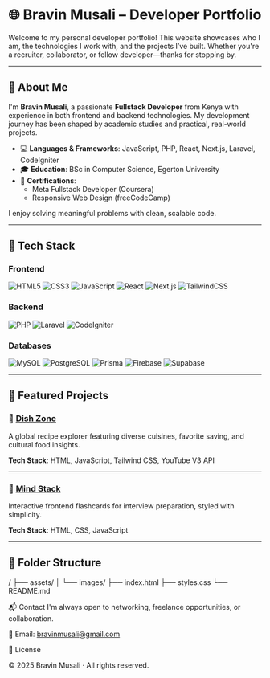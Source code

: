 # 🌐 Bravin Musali – Developer Portfolio

Welcome to my personal developer portfolio! This website showcases who I am, the technologies I work with, and the projects I’ve built. Whether you're a recruiter, collaborator, or fellow developer—thanks for stopping by.

---

## 🚀 About Me

I'm **Bravin Musali**, a passionate **Fullstack Developer** from Kenya with experience in both frontend and backend technologies. My development journey has been shaped by academic studies and practical, real-world projects.

- 💻 **Languages & Frameworks**: JavaScript, PHP, React, Next.js, Laravel, CodeIgniter  
- 🎓 **Education**: BSc in Computer Science, Egerton University   
- 📜 **Certifications**:
  - Meta Fullstack Developer (Coursera)
  - Responsive Web Design (freeCodeCamp)

I enjoy solving meaningful problems with clean, scalable code.

---

## 🔧 Tech Stack

### Frontend
![HTML5](https://cdn.jsdelivr.net/gh/devicons/devicon/icons/html5/html5-original.svg)
![CSS3](https://cdn.jsdelivr.net/gh/devicons/devicon/icons/css3/css3-original.svg)
![JavaScript](https://cdn.jsdelivr.net/gh/devicons/devicon/icons/javascript/javascript-original.svg)
![React](https://cdn.jsdelivr.net/gh/devicons/devicon/icons/react/react-original.svg)
![Next.js](https://cdn.jsdelivr.net/gh/devicons/devicon/icons/nextjs/nextjs-original.svg)
![TailwindCSS](https://cdn.simpleicons.org/tailwindcss/38b2ac)

### Backend
![PHP](https://cdn.jsdelivr.net/gh/devicons/devicon/icons/php/php-original.svg)
![Laravel](https://upload.wikimedia.org/wikipedia/commons/thumb/9/9a/Laravel.svg/1024px-Laravel.svg.png)
![CodeIgniter](https://cdn.jsdelivr.net/gh/devicons/devicon/icons/codeigniter/codeigniter-plain.svg)

### Databases
![MySQL](https://cdn.jsdelivr.net/gh/devicons/devicon/icons/mysql/mysql-original.svg)
![PostgreSQL](https://cdn.jsdelivr.net/gh/devicons/devicon/icons/postgresql/postgresql-original.svg)
![Prisma](https://cdn.simpleicons.org/prisma/0bc9d4)
![Firebase](https://cdn.jsdelivr.net/gh/devicons/devicon/icons/firebase/firebase-plain.svg)
![Supabase](https://cdn.jsdelivr.net/gh/devicons/devicon/icons/supabase/supabase-original.svg)

---

## 🧠 Featured Projects

### 🔸 [Dish Zone](https://dishzone.netlify.app/)
A global recipe explorer featuring diverse cuisines, favorite saving, and cultural food insights.

**Tech Stack**: HTML, JavaScript, Tailwind CSS, YouTube V3 API

---

### 🔸 [Mind Stack](https://mind-stack.netlify.app/)
Interactive frontend flashcards for interview preparation, styled with simplicity.

**Tech Stack**: HTML, CSS, JavaScript

---

## 📁 Folder Structure

/
├── assets/
│ └── images/
├── index.html
├── styles.css
└── README.md

📬 Contact
I'm always open to networking, freelance opportunities, or collaboration.

📧 Email: bravinmusali@gmail.com

📝 License

© 2025 Bravin Musali · All rights reserved.